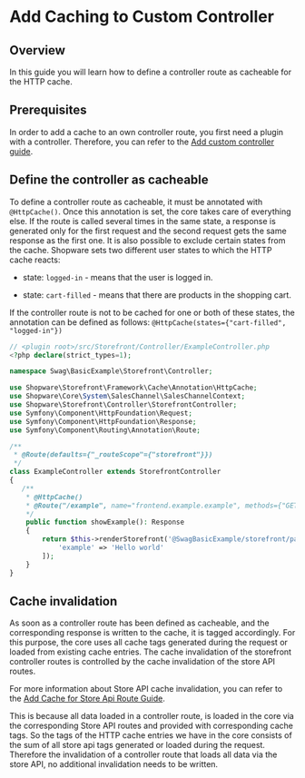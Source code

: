 # Add Caching to Custom Controller

## Overview

In this guide you will learn how to define a controller route as cacheable for the HTTP cache.

## Prerequisites

In order to add a cache to an own controller route, you first need a plugin with a controller. Therefore, you can refer to the [Add custom controller guide](./add-custom-controller.md).

## Define the controller as cacheable

To define a controller route as cacheable, it must be annotated with `@HttpCache()`. Once this annotation is set, the core takes care of everything else. If the route is called several times in the same state, a response is generated only for the first request and the second request gets the same response as the first one. It is also possible to exclude certain states from the cache. Shopware sets two different user states to which the HTTP cache reacts:

* state: `logged-in` - means that the user is logged in.
  
* state: `cart-filled` - means that there are products in the shopping cart.

If the controller route is not to be cached for one or both of these states, the annotation can be defined as follows: `@HttpCache(states={"cart-filled", "logged-in"})`

```php
// <plugin root>/src/Storefront/Controller/ExampleController.php
<?php declare(strict_types=1);

namespace Swag\BasicExample\Storefront\Controller;

use Shopware\Storefront\Framework\Cache\Annotation\HttpCache;
use Shopware\Core\System\SalesChannel\SalesChannelContext;
use Shopware\Storefront\Controller\StorefrontController;
use Symfony\Component\HttpFoundation\Request;
use Symfony\Component\HttpFoundation\Response;
use Symfony\Component\Routing\Annotation\Route;

/**
 * @Route(defaults={"_routeScope"={"storefront"}})
 */
class ExampleController extends StorefrontController
{
   /**
    * @HttpCache()
    * @Route("/example", name="frontend.example.example", methods={"GET"})
    */
    public function showExample(): Response
    {
        return $this->renderStorefront('@SwagBasicExample/storefront/page/example/index.html.twig', [
            'example' => 'Hello world'
        ]);
    }
}
```

## Cache invalidation

As soon as a controller route has been defined as cacheable, and the corresponding response is written to the cache, it is tagged accordingly. For this purpose, the core uses all cache tags generated during the request or loaded from existing cache entries. The cache invalidation of the storefront controller routes is controlled by the cache invalidation of the store API routes.

For more information about Store API cache invalidation, you can refer to the [Add Cache for Store Api Route Guide](../framework/store-api/add-caching-for-store-api-route.md).

This is because all data loaded in a controller route, is loaded in the core via the corresponding Store API routes and provided with corresponding cache tags. So the tags of the HTTP cache entries we have in the core consists of the sum of all store api tags generated or loaded during the request. Therefore the invalidation of a controller route that loads all data via the store API, no additional invalidation needs to be written.
